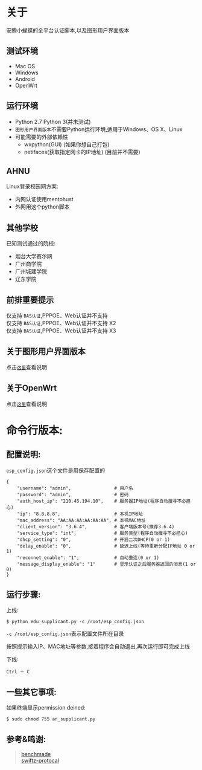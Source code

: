 # 关于
安腾小蝴蝶的全平台认证脚本,以及图形用户界面版本  

## 测试环境
* Mac OS
* Windows
* Android
* OpenWrt

## 运行环境
* Python 2.7 Python 3(并未测试)   
* `图形用户界面版本`不需要Python运行环境,适用于Windows、OS X、Linux
* 可能需要的外部依赖性
	- wxpython(GUI) (如果你想自己打包)
	- netifaces(获取指定网卡的IP地址) (目前并不需要)

## AHNU
Linux登录校园网方案:  

* 内网认证使用mentohust  
* 外网用这个python脚本

## 其他学校   
已知测试通过的院校:  

* 烟台大学赛尔网
* 广州商学院  
* 广州城建学院
* 辽东学院
## 前排重要提示
仅支持 `BAS认证`,PPPOE、Web认证并不支持  
仅支持 `BAS认证`,PPPOE、Web认证并不支持 X2  
仅支持 `BAS认证`,PPPOE、Web认证并不支持 X3

## 关于图形用户界面版本
点击[`这里`](https://github.com/lyq1996/an_supplicant/tree/master/gui)查看说明 

## 关于OpenWrt
点击[`这里`](https://github.com/lyq1996/an_supplicant/tree/master/openwrt)查看说明

# 命令行版本:  

## 配置说明:

`esp_config.json`这个文件是用保存配置的

```
{
	"username": "admin",				# 用户名
	"password": "admin",				# 密码
	"auth_host_ip": "210.45.194.10",	# 服务器IP地址(程序自动搜寻不必担心)
	"ip": "8.8.8.8",					# 本机IP地址
	"mac_address": "AA:AA:AA:AA:AA:AA",	# 本机MAC地址
	"client_version": "3.6.4",			# 客户端版本号(推荐3.6.4)
	"service_type": "int",				# 服务类型(程序自动搜寻不必担心)
	"dhcp_setting": "0",				# 开启二次DHCP(0 or 1)
	"delay_enable": "0",				# 延迟上线(等待重新分配IP地址 0 or 1)
	"reconnet_enable": "1",				# 自动重连(0 or 1)
	"message_display_enable": "1"		# 显示认证之后服务器返回的消息(1 or 0)
}
```

## 运行步骤:    

上线:   

```
$ python edu_supplicant.py -c /root/esp_config.json
```
`-c /root/esp_config.json`表示配置文件所在目录

按照提示输入IP、MAC地址等参数,接着程序会自动退出,再次运行即可完成上线

下线: 
``` 
Ctrl ＋ C
```

## 一些其它事项:   

如果终端显示permission deined:  
```
$ sudo chmod 755 an_supplicant.py
```  

## 参考&鸣谢:  
> [benchmade](https://github.com/gnehsoah/benchmade)  
> [swiftz-protocal](https://github.com/xingrz/swiftz-protocal)
